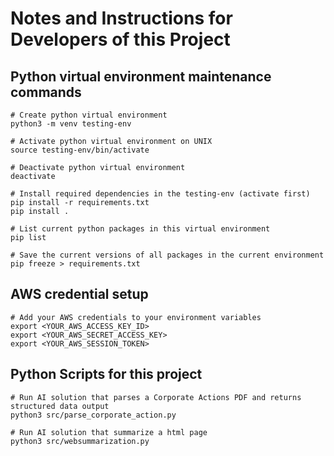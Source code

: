 # Notes and Instructions for Developers of this Project

## Python virtual environment maintenance commands
```
# Create python virtual environment
python3 -m venv testing-env
```
```
# Activate python virtual environment on UNIX
source testing-env/bin/activate
```
```
# Deactivate python virtual environment
deactivate
```
```
# Install required dependencies in the testing-env (activate first)
pip install -r requirements.txt
pip install .
```
```
# List current python packages in this virtual environment
pip list
```
```
# Save the current versions of all packages in the current environment
pip freeze > requirements.txt
```
## AWS credential setup
```
# Add your AWS credentials to your environment variables
export <YOUR_AWS_ACCESS_KEY_ID>
export <YOUR_AWS_SECRET_ACCESS_KEY>
export <YOUR_AWS_SESSION_TOKEN>
```

## Python Scripts for this project
```
# Run AI solution that parses a Corporate Actions PDF and returns structured data output
python3 src/parse_corporate_action.py
```
```
# Run AI solution that summarize a html page
python3 src/websummarization.py
```
